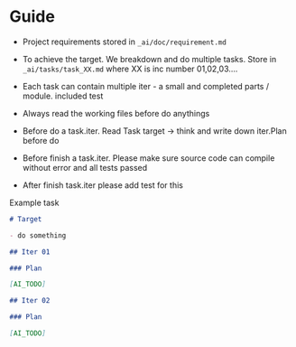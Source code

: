 # Guide

- Project requirements stored in `_ai/doc/requirement.md`
- To achieve the target. We breakdown and do multiple tasks. Store in `_ai/tasks/task_XX.md` where XX is inc number 01,02,03....
- Each task can contain multiple iter - a small and completed parts / module. included test

- Always read the working files before do anythings
- Before do a task.iter. Read Task target -> think and write down iter.Plan before do
- Before finish a task.iter. Please make sure source code can compile without error and all tests passed
- After finish task.iter please add test for this

Example task

```md
# Target

- do something

## Iter 01

### Plan

[AI_TODO]

## Iter 02

### Plan

[AI_TODO]
```
